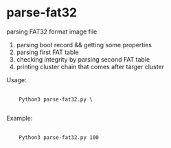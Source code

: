 # parse-fat32

parsing FAT32 format image file

1. parsing boot record && getting some properties
2. parsing first FAT table
3. checking integrity by parsing second FAT table
4. printing cluster chain that comes after targer cluster

Usage:
<pre>
  <code>
    Python3 parse-fat32.py \<target_cluster\>
  </code>
</pre>

Example:
<pre>
  <code>
    Python3 parse-fat32.py 100
  </code>
</pre>
